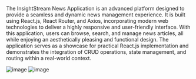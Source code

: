 The InsightStream News Application is an advanced platform designed to provide a seamless and dynamic news management experience. It is built using React.js, React Router, and Axios, incorporating modern web technologies to deliver a highly responsive and user-friendly interface. With this application, users can browse, search, and manage news articles, all while enjoying an aesthetically pleasing and functional design.
The application serves as a showcase for practical React.js implementation and demonstrates the integration of CRUD operations, state management, and routing within a real-world context.


![image](https://github.com/user-attachments/assets/8508f252-2b5c-4d61-8863-528d9f5ad4c4)
![image](https://github.com/user-attachments/assets/cd4d9094-28c3-41b7-b2b1-16a5b9fb991a)
